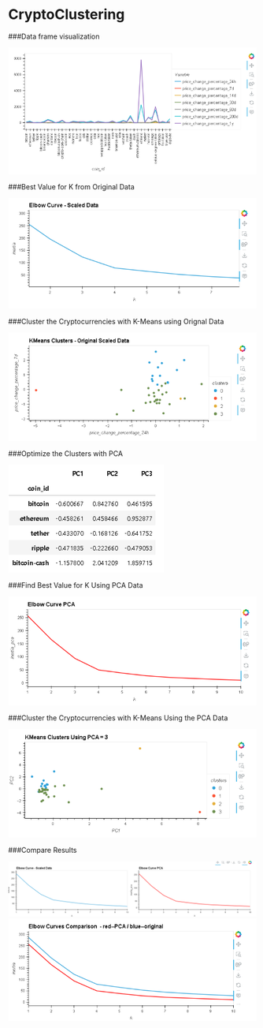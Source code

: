 # CryptoClustering

###Data frame visualization

![alt text](df_market_data.png)


###Best Value for K from Original Data

![alt text](k_elbow_curve_scaled.png)

###Cluster the Cryptocurrencies with K-Means using Orignal Data

![alt text](k_plot_clusters_original_scale.png)

###Optimize the Clusters with PCA

![alt text](pca_optimized_df.png)

###Find Best Value for K Using PCA Data

![alt text](pca_elbow_curve.png)

###Cluster the Cryptocurrencies with K-Means Using the PCA Data

![alt text](pca_plot_clusters_pca_3.png)

###Compare Results

![alt text](composite_scatter_distinct_elbow_curves.png)
![alt text](composite_scatter_comparison_elbow_curves.png)
